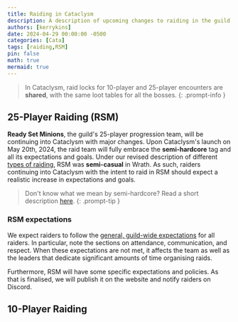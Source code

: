 ```yaml
---
title: Raiding in Cataclysm
description: A description of upcoming changes to raiding in the guild for the next patch!
authors: [kerrykins]
date: 2024-04-29 00:00:00 -0500
categories: [Cata]
tags: [raiding,RSM]
pin: false
math: true
mermaid: true
---
```


> In Cataclysm, raid locks for 10-player and 25-player encounters are **shared**, with the same loot tables for all the bosses. 
{: .prompt-info }

## 25-Player Raiding (RSM)

**Ready Set Minions**, the guild's 25-player progression team, will be continuing into Cataclysm with major changes. Upon Cataclysm's launch on May 20th, 2024, the raid team will fully embrace the **semi-hardcore** tag and all its expectations and goals. Under our revised description of different [types of raiding](https://enclavewow.github.io/posts/raidtype), RSM was **semi-casual** in Wrath. As such, raiders continuing into Cataclysm with the intent to raid in RSM should expect a realistic increase in expectations and goals. 

> Don't know what we mean by semi-hardcore? Read a short description [here](https://enclavewow.github.io/posts/raidtype/#semi-hardcore).
{: .prompt-tip }

### RSM expectations
We expect raiders to follow the [general, guild-wide expectations](https://enclavewow.github.io/posts/raider-expectations/) for all raiders. In particular, note the sections on attendance, communication, and respect. When these expectations are not met, it affects the team as well as the leaders that dedicate significant amounts of time organising raids. 

Furthermore, RSM will have some specific expectations and policies. As that is finalised, we will publish it on the website and notify raiders on Discord. 


## 10-Player Raiding







